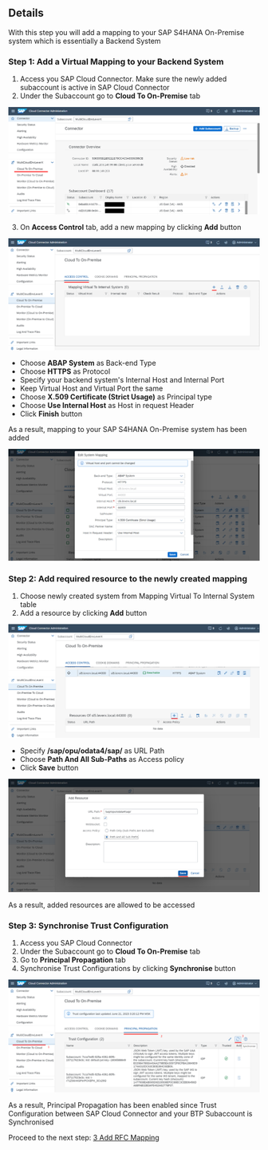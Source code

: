 ## Details

With this step you will add a mapping to your SAP S4HANA On-Premise system which is essentially a Backend System


### Step 1: Add a Virtual Mapping to your Backend System

1. Access you SAP Cloud Connector. Make sure the newly added subaccount is active in SAP Cloud Connector
2. Under the Subaccount go to **Cloud To On-Premise** tab

![Cloud To On-Premise tab](./Images/1.2.1.png "Cloud To On-Premise tab")

3. On **Access Control** tab, add a new mapping by clicking **Add** button

![Add mapping button](./Images/1.3.1.png "Add mapping button")

- Choose **ABAP System** as Back-end Type
- Choose **HTTPS** as Protocol
- Specify your backend system's Internal Host and Internal Port
- Keep Virtual Host and Virtual Port the same
- Choose **X.509 Certificate (Strict Usage)** as Principal type
- Choose **Use Internal Host** as Host in request Header
- Click **Finish** button 

As a result, mapping to your SAP S4HANA On-Premise system has been added

![Mapping](./Images/1.3.2.png "Mapping")


### Step 2: Add required resource to the newly created mapping

1. Choose newly created system from Mapping Virtual To Internal System table
2. Add a resource by clicking **Add** button

![Add resource](./Images/2.2.1.png "Add resource")

- Specify **/sap/opu/odata4/sap/** as URL Path
- Choose **Path And All Sub-Paths** as Access policy
- Click **Save** button

![Add resource](./Images/2.2.2.png "Add resource")

As a result, added resources are allowed to be accessed


### Step 3: Synchronise Trust Configuration

1. Access you SAP Cloud Connector
2. Under the Subaccount go to **Cloud To On-Premise** tab
3. Go to **Principal Propagation** tab
4. Synchronise Trust Configurations by clicking **Synchronise** button

![Principal Propagation](./Images/3.4.1.png "Principal Propagation")

As a result, Principal Propagation has been enabled since Trust Configuration between SAP Cloud Connector and your BTP Subaccount is Synchronised


Proceed to the next step: [3 Add RFC Mapping](https://github.com/Sereg20/Task_Center/blob/master/SCC_config/3%20RFC%20Mapping/README.md)
